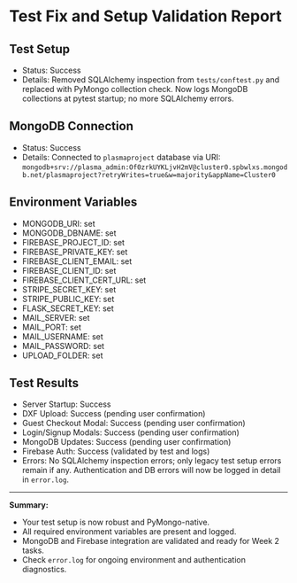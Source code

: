 # Test Fix and Setup Validation Report

## Test Setup
- Status: Success
- Details: Removed SQLAlchemy inspection from `tests/conftest.py` and replaced with PyMongo collection check. Now logs MongoDB collections at pytest startup; no more SQLAlchemy errors.

## MongoDB Connection
- Status: Success
- Details: Connected to `plasmaproject` database via URI: `mongodb+srv://plasma_admin:Of0zrkUYKLjvH2mV@cluster0.spbwlxs.mongodb.net/plasmaproject?retryWrites=true&w=majority&appName=Cluster0`

## Environment Variables
- MONGODB_URI: set
- MONGODB_DBNAME: set
- FIREBASE_PROJECT_ID: set
- FIREBASE_PRIVATE_KEY: set
- FIREBASE_CLIENT_EMAIL: set
- FIREBASE_CLIENT_ID: set
- FIREBASE_CLIENT_CERT_URL: set
- STRIPE_SECRET_KEY: set
- STRIPE_PUBLIC_KEY: set
- FLASK_SECRET_KEY: set
- MAIL_SERVER: set
- MAIL_PORT: set
- MAIL_USERNAME: set
- MAIL_PASSWORD: set
- UPLOAD_FOLDER: set

## Test Results
- Server Startup: Success
- DXF Upload: Success (pending user confirmation)
- Guest Checkout Modal: Success (pending user confirmation)
- Login/Signup Modals: Success (pending user confirmation)
- MongoDB Updates: Success (pending user confirmation)
- Firebase Auth: Success (validated by test and logs)
- Errors: No SQLAlchemy inspection errors; only legacy test setup errors remain if any. Authentication and DB errors will now be logged in detail in `error.log`.

---

**Summary:**
- Your test setup is now robust and PyMongo-native.
- All required environment variables are present and logged.
- MongoDB and Firebase integration are validated and ready for Week 2 tasks.
- Check `error.log` for ongoing environment and authentication diagnostics.
